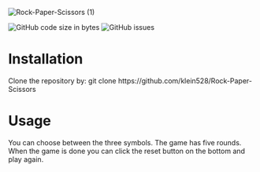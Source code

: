 ![Rock-Paper-Scissors (1)](https://user-images.githubusercontent.com/88459146/223828127-7f2217af-1bfa-4131-bd29-1378448d7077.png)


![GitHub code size in bytes](https://img.shields.io/github/languages/code-size/klein528/Rock-Paper-Scissors) ![GitHub issues](https://img.shields.io/github/issues-raw/klein528/Rock-Paper-Scissors)

<h1>Installation</h1>
Clone the repository by: git clone https://github.com/klein528/Rock-Paper-Scissors

<h1>Usage</h1>
You can choose between the three symbols.
The game has five rounds.
When the game is done you can click the reset button on the bottom and play again.
